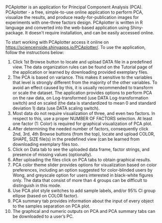 PCAplotter is an application for Principal Component Analysis (PCA).
PCAplotter - a free, simple-to-use online application to perform PCA, visualize the results, and produce ready-for-publication images for experiments with one-three factors design. PCAplotter is written in R language and converted into the web-based application using Shiny-package. It doesn't require installation, and can be easily accessed online.

To start working with PCAplotter access it online on https://scienceinside.shinyapps.io/PCAplotter/. To use the application, follow the instructions below:
1. Click 1st Browse button to locate and upload DATA file in a predefined view. The data organization rules can be found on the Tutorial page of the application or learned by downloading provided exemplary files.
2. The PCA is based on variance. This makes it sensitive to the variables that level is strongly different from the majority of the other variables. To avoid an effect caused by this, it is usually recommended to transform or scale the dataset. The application provides options to perform PCA on the raw data, on Log-transformed (use DATA Log-transformation switch) and on scaled (the data is standardized to mean 0 and standard deviation 1) data (use DATA scaling switch).
3. Most data do not require visualization of three, and even two factors. In respect to this, use a proper NUMBER OF FACTORS selection. At least one factor (1: Color) is required for graphical visualization of PCA plot. 
4. After determining the needed number of factors, consequently click 2nd, 3rd, 4th Browse buttons (from the top), locate and upload COLOR, SHAPE, SIZE file(s) in the predefined view (can be learned from downloading exemplary files too.
5. Click on Data tab to see the uploaded data frame, factor strings, and presence of missing values (optionally).
6. After uploading the files click on PCA tabs to obtain graphical results.
7. PCA color theme slider provides options for visualization based on color preferences, including an option suggested for color-blinded users by Wong, and greyscale option for users interested in black-white figures only. The data that consist of more than 4 groups can be difficult to distinguish in this mode.
8. Use PCA plot style switches to add sample labels, and/or 95% CI group ellipse (based on COLOR factor).
9. PCA summary tab provides information about the input of every object to the samples separation on PCA plot.
10. The graphical and numeric outputs on PCA and PCA summary tabs can be downloaded to a user’s PC.
